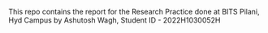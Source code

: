 This repo contains the report for the Research Practice done at BITS Pilani, Hyd Campus by Ashutosh Wagh, Student ID  - 2022H1030052H
